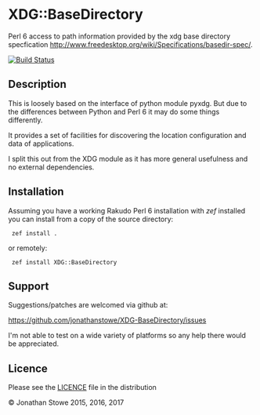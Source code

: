 # XDG::BaseDirectory

Perl 6 access to path information provided by the xdg base directory
specfication http://www.freedesktop.org/wiki/Specifications/basedir-spec/.

[![Build Status](https://travis-ci.org/jonathanstowe/XDG-BaseDirectory.svg?branch=master)](https://travis-ci.org/jonathanstowe/XDG-BaseDirectory)


## Description

This is loosely based on the interface of python module pyxdg. But
due to the differences between Python and Perl 6 it may do some things
differently.

It provides a set of facilities for discovering the location configuration
and data of applications.

I split this out from the XDG module as it has more general usefulness
and no external dependencies.

## Installation

Assuming you have a working Rakudo Perl 6 installation with *zef*
installed you can install from a copy of the source directory:

     zef install .

or remotely:

     zef install XDG::BaseDirectory 

## Support

Suggestions/patches are welcomed via github at:

   https://github.com/jonathanstowe/XDG-BaseDirectory/issues

I'm not able to test on a wide variety of platforms so any help there
would be appreciated.

## Licence

Please see the [LICENCE](LICENCE) file in the distribution

© Jonathan Stowe 2015, 2016, 2017
